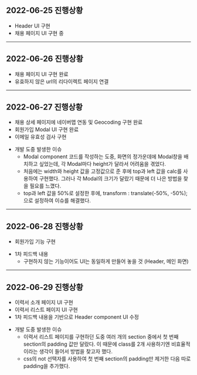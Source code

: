 ## 2022-06-25 진행상황
- Header UI 구현
- 채용 페이지 UI 구현 중
---
## 2022-06-26 진행상황
- 채용 페이지 UI 구현 완료
- 유효하지 않은 url의 리다이렉트 페이지 연결
---
## 2022-06-27 진행상황
- 채용 상세 페이지에 네이버맵 연동 및 Geocoding 구현 완료
- 회원가입 Modal UI 구현 완료
- 이메일 유효성 검사 구현
* 개발 도중 발생한 이슈
  * Modal component 코드를 작성하는 도중, 화면의 정가운데에 Modal창을 배치하고 싶었는데, 각 Modal마다 height가 달라서 어려움을 겪었다.
  * 처음에는 width와 height 값을 고정값으로 준 후에 top과 left 값을 calc를 사용하여 구현했다. 그러나 각 Modal의 크기가 달랐기 때문에 더 나은 방법을 찾을 필요를 느꼈다.
  * top과 left 값을 50%로 설정한 후에, transform : translate(-50%, -50%); 으로 설정하여 이슈를 해결했다.
---
## 2022-06-28 진행상황
- 회원가입 기능 구현
* 1차 피드백 내용
  * 구현하지 않는 기능이어도 UI는 동일하게 만들어 놓을 것 (Header, 메인 화면)
---
## 2022-06-29 진행상황
- 이력서 소개 페이지 UI 구현
- 이력서 리스트 페이지 UI 구현
- 1차 피드백 내용을 기반으로 Header component UI 수정
* 개발 도중 발생한 이슈
  * 이력서 리스트 페이지를 구현하던 도중 여러 개의 section 중에서 첫 번째 section의 padding 값만 달랐다. 이 때문에 class를 2개 사용하기엔 비효율적이라는 생각이 들어서 방법을 찾고자 했다.
  * css의 not 선택자를 사용하여 첫 번째 section의 padding만 제거한 다음 따로 padding을 추가했다.
